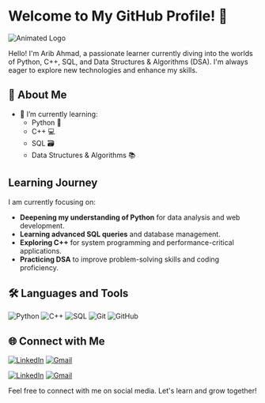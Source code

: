 # Welcome to My GitHub Profile! 👋

![Animated Logo](https://example.com/animated-logo.gif)

Hello! I'm Arib Ahmad, a passionate learner currently diving into the worlds of Python, C++, SQL, and Data Structures & Algorithms (DSA). I'm always eager to explore new technologies and enhance my skills. 

## 🚀 About Me

- 🌱 I’m currently learning:
  - Python 🐍
  - C++ 💻
  - SQL 🗃️
  - Data Structures & Algorithms 📚


## Learning Journey

I am currently focusing on:

- **Deepening my understanding of Python** for data analysis and web development.
- **Learning advanced SQL queries** and database management.
- **Exploring C++** for system programming and performance-critical applications.
- **Practicing DSA** to improve problem-solving skills and coding proficiency.


## 🛠️ Languages and Tools

![Python](https://img.shields.io/badge/-Python-000?&logo=Python)
![C++](https://img.shields.io/badge/-C++-00599C?&logo=C++)
![SQL](https://img.shields.io/badge/-SQL-000?&logo=MySQL)
![Git](https://img.shields.io/badge/-Git-F05032?&logo=git)
![GitHub](https://img.shields.io/badge/-GitHub-181717?&logo=github)



## 🌐 Connect with Me

[![LinkedIn](https://img.shields.io/badge/-LinkedIn-0077B5?&logo=linkedin&logoColor=white)](https://www.linkedin.com/in/arib-ahmad-81baab290/)
[![Gmail](https://upload.wikimedia.org/wikipedia/commons/4/4e/Gmail_Icon.png)](mailto:your.arib.ahmad01@gmail.com)

[![LinkedIn](https://img.shields.io/badge/-LinkedIn-0077B5?&logo=linkedin&logoColor=white)](https://www.linkedin.com/in/arib-ahmad-81baab290/)
[![Gmail](https://upload.wikimedia.org/wikipedia/commons/4/4e/Gmail_Icon.png)](mailto:your.arib.ahmad01@gmail.com)


Feel free to connect with me on social media. Let's learn and grow together!

